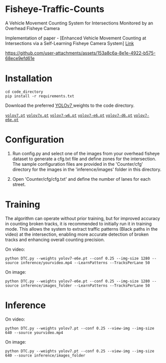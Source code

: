 # Fisheye-Traffic-Counts

A Vehicle Movement Counting System for Intersections Monitored by an Overhead Fisheye Camera

Implementation of paper - [Enhanced Vehicle Movement Counting at Intersections via a Self-Learning Fisheye Camera System] [Link](https://ieeexplore.ieee.org/abstract/document/10542980)

https://github.com/user-attachments/assets/153a8c6a-8e1e-4922-b575-68ece9efd61e


# Installation
``` shell
cd code_directory
pip install -r requirements.txt
```




Download the preferred [YOLOv7 ](https://github.com/WongKinYiu/yolov7) weights to the code directory.

[`yolov7.pt`](https://github.com/WongKinYiu/yolov7/releases/download/v0.1/yolov7.pt) [`yolov7x.pt`](https://github.com/WongKinYiu/yolov7/releases/download/v0.1/yolov7x.pt) [`yolov7-w6.pt`](https://github.com/WongKinYiu/yolov7/releases/download/v0.1/yolov7-w6.pt) [`yolov7-e6.pt`](https://github.com/WongKinYiu/yolov7/releases/download/v0.1/yolov7-e6.pt) [`yolov7-d6.pt`](https://github.com/WongKinYiu/yolov7/releases/download/v0.1/yolov7-d6.pt) [`yolov7-e6e.pt`](https://github.com/WongKinYiu/yolov7/releases/download/v0.1/yolov7-e6e.pt)

# Configuration
1. Run config.py and select one of the images from your overhead fisheye dataset to generate a cfg.txt file and define zones for the intersection. The sample configuration files are provided in the 'Counter/cfg' directory for the images in the 'inference/images' folder in this directory.

2. Open 'Counter/cfg/cfg.txt' and define the number of lanes for each street.

# Training
The algorithm can operate without prior training, but for improved accuracy in counting broken tracks, it is recommended to initially run it in training mode. This allows the system to extract traffic patterns (Black paths in the video) at the intersection, enabling more accurate detection of broken tracks and enhancing overall counting precision.

On video:
``` shell
python DTC.py --weights yolov7-e6e.pt --conf 0.25 --img-size 1280 --source inference/yourvideo.mp4 --LearnPatterns --TracksPerLane 50
```
On image:
``` shell
python DTC.py --weights yolov7-e6e.pt --conf 0.25 --img-size 1280 --source inference/images_folder --LearnPatterns --TracksPerLane 50
```

# Inference
On video:
``` shell
python DTC.py --weights yolov7.pt --conf 0.25 --view-img --img-size 640 --source yourvideo.mp4
```
On image:
``` shell
python DTC.py --weights yolov7.pt --conf 0.25 --view-img --img-size 640 --source inference/images_folder
```
